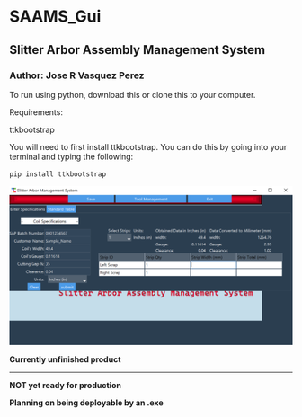 # SAAMS_Gui
## Slitter Arbor Assembly Management System 

### Author: Jose R Vasquez Perez


To run using python, download this or clone this to your computer.

Requirements:

ttkbootstrap

You will need to first install ttkbootstrap.
You can do this by going into your terminal and typing the following:

```
pip install ttkbootstrap

```

<img src="README_img\Main_Menu.PNG"/>





**Currently unfinished product**

--------
**NOT yet ready for production**


**Planning on being deployable by an .exe**